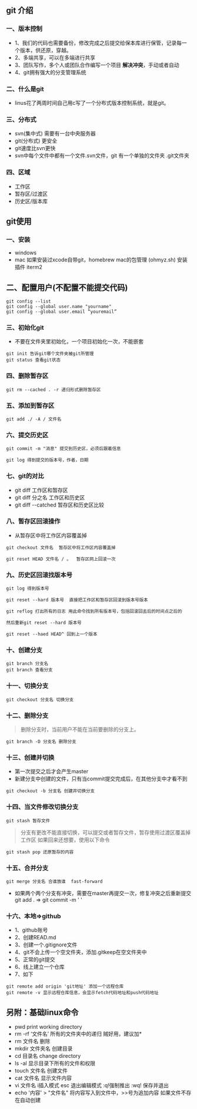 ## git 介绍
### 一、版本控制
- 1、我们的代码也需要备份，修改完成之后提交给保本库进行保管，记录每一个版本，供还原，穿越。
- 2、多端共享，可以在多端进行共享
- 3、团队写作，多个人或团队合作编写一个项目 **解决冲突**，手动或者自动
- 4、git拥有强大的分支管理系统

### 二、什么是git
- linus花了两周时间自己用c写了一个分布式版本控制系统，就是git。

### 三、分布式
- svn(集中式) 需要有一台中央服务器
- git(分布式) 更安全
- git速度比svn更快
- svn中每个文件中都有一个文件.svn文件，git 有一个单独的文件夹 .git文件夹

### 四、区域
- 工作区
- 暂存区/过渡区
- 历史区/版本库

## git使用
### 一、安装
- windows
- mac 如果安装过xcode自带git，homebrew mac的包管理 (ohmyz.sh) 安装插件 iterm2

## 二、配置用户(不配置不能提交代码)
```
git config --list
git config --global user.name "yourname"
git config --global user.email “youremail”
```

### 三、初始化git
- 不要在文件夹里初始化，一个项目初始化一次，不能嵌套
```
git init 告诉git哪个文件夹被git所管理
git status 查看git状态
```
### 四、删除暂存区
```
git rm --cached . -r 递归形式删除暂存区
```
### 五、添加到暂存区
```
git add ./ -A / 文件名
```
### 六、提交历史区
```
git commit -m "消息" 提交到历史区，必须后跟着信息

git log 得到提交的版本号，作者，日期
```
### 七、git的对比
- git diff 工作区和暂存区
- git diff 分之名 工作区和历史区
- git diff --catched 暂存区和历史区比较

### 八、暂存区回滚操作
- 从暂存区中将工作区内容覆盖掉
```
git checkout 文件名  暂存区中将工作区内容覆盖掉

git reset HEAD 文件名 / 。  暂存区网上回滚一次
```

### 九、历史区回滚找版本号
```
git log 得到版本号

git reset --hard 版本号  直接把工作区和暂存区回滚到版本号版本

git reflog 打出所有的日志 用此命令找到所有版本号，包括回滚回去后的时间点之后的

然后重新git reset --hard 版本号

git reset --haed HEAD^ 回到上一个版本
```

### 十、创建分支
```
git branch 分支名
git branch 查看分支
```

### 十一、切换分支
```
git checkout 分支名 切换分支
```

### 十二、删除分支 
> 删除分支时，当前用户不能在当前要删除的分支上。
```
git branch -D 分支名 删除分支
```

### 十三、创建并切换
- 第一次提交之后才会产生master
- 新建分支中创建的文件，只有当commit提交完成后，在其他分支中才看不到
```
git checkout -b 分支名 创建并切换分支
```
### 十四、当文件修改切换分支
```
git stash 暂存文件
```
> 分支有更改不能直接切换，可以提交或者暂存文件，暂存使用过渡区覆盖掉工作区
> 如果回来还想要，使用以下命令
```
git stash pop 还原暂存的内容
```

### 十五、合并分支
```
git merge 分支名 合谁放谁  fast-forward
```
- 如果两个两个分支有冲突，需要在master再提交一次，修复冲突之后重新提交 git add .  =>   git commit -m ' '

### 十六、本地=>github
- 1、github账号
- 2、创建READ.md
- 3、创建一个.gitignore文件
- 4、git不会上传一个空文件夹，添加.gitkeep在空文件夹中
- 5、正常的git提交
- 6、线上建立一个仓库
- 7、如下
```
git remote add origin 'git地址' 添加一个远程仓库
git remote -v 显示远程仓库信息，会显示fetch代码地址和push代码地址
```

## 另附：基础linux命令
- pwd print working directory
- rm -rf ‘文件名’ 所有的文件夹中的递归 贼好用，建议加*
- rm 文件名 删除
- mkdir 文件夹名 创建目录
- cd 目录名 change directory
- ls -al 显示目录下所有的文件和权限
- touch 文件名 创建文件
- cat 文件名 显示文件内容
- vi 文件名 i插入模式 esc 退出编辑模式 :q!强制推出  :wq! 保存并退出
- echo '内容' > "文件名" 将内容写入到文件中，>>号为追加内容  如果文件不存在自动创建
